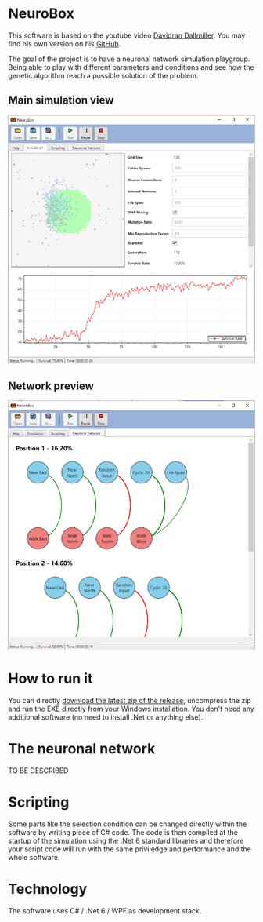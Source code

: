 # NeuroBox

This software is based on the youtube video [Davidran Dallmiller](https://www.youtube.com/watch?v=N3tRFayqVtk).
You may find his own version on his [GitHub](https://github.com/davidrmiller/biosim4).

The goal of the project is to have a neuronal network simulation playgroup. Being able to play with different
parameters and conditions and see how the genetic algorithm reach a possible solution of the problem.

## Main simulation view
![Main simulation view](/images/sim_1.png)

## Network preview
![Network preview](/images/sim_2.png)

# How to run it
You can directly [download the latest zip of the release](https://github.com/bertrandpsi/NeurBox/releases), uncompress the zip and run the EXE directly from your
Windows installation. You don't need any additional software (no need to install .Net or anything else).

# The neuronal network

TO BE DESCRIBED

# Scripting

Some parts like the selection condition can be changed directly within the software by writing piece of C# code.
The code is then compiled at the startup of the simulation using the .Net 6 standard libraries and therefore your
script code will run with the same priviledge and performance and the whole software.

# Technology

The software uses C# / .Net 6 / WPF as development stack.